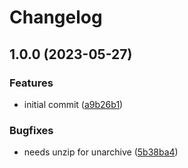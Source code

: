 # Changelog

## 1.0.0 (2023-05-27)


### Features

* initial commit ([a9b26b1](https://github.com/rolehippie/packwiz/commit/a9b26b1fba56c4e9d7247fb4f02bdd76082573f1))


### Bugfixes

* needs unzip for unarchive ([5b38ba4](https://github.com/rolehippie/packwiz/commit/5b38ba41a65d0d38f8322dcc75797f04886be195))
